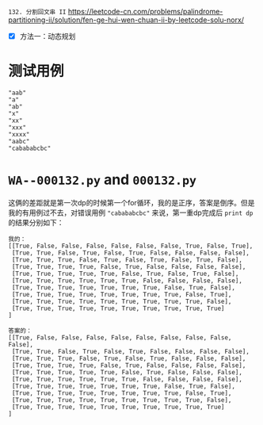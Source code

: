 
`132. 分割回文串 II` https://leetcode-cn.com/problems/palindrome-partitioning-ii/solution/fen-ge-hui-wen-chuan-ii-by-leetcode-solu-norx/
- [x] 方法一：动态规划

# 测试用例

```
"aab"
"a"
"ab"
"x"
"xx"
"xxx"
"xxxx"
"aabc"
"cabababcbc"
```

# `WA--000132.py` and `000132.py`

这俩的差距就是第一次dp的时候第一个for循环，我的是正序，答案是倒序。但是我的有用例过不去，对错误用例 `"cabababcbc"` 来说，第一重dp完成后 `print dp` 的结果分别如下：
```console
我的：
[[True, False, False, False, False, False, False, True, False, True], 
 [True, True, False, True, False, True, False, False, False, False], 
 [True, True, True, False, True, False, True, False, True, False], 
 [True, True, True, True, False, True, False, False, False, False], 
 [True, True, True, True, True, False, True, False, True, False], 
 [True, True, True, True, True, True, False, False, False, False], 
 [True, True, True, True, True, True, True, False, True, False], 
 [True, True, True, True, True, True, True, True, False, True], 
 [True, True, True, True, True, True, True, True, True, False], 
 [True, True, True, True, True, True, True, True, True, True]
]

答案的：
[[True, False, False, False, False, False, False, False, False, False], 
 [True, True, False, True, False, True, False, False, False, False], 
 [True, True, True, False, True, False, True, False, False, False], 
 [True, True, True, True, False, True, False, False, False, False], 
 [True, True, True, True, True, False, True, False, False, False], 
 [True, True, True, True, True, True, False, False, False, False], 
 [True, True, True, True, True, True, True, False, True, False], 
 [True, True, True, True, True, True, True, True, False, True], 
 [True, True, True, True, True, True, True, True, True, False], 
 [True, True, True, True, True, True, True, True, True, True]
]
```
